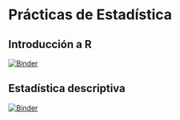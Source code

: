 # Prácticas de Estadística

## Introducción a R

[![Binder](https://mybinder.org/badge_logo.svg)](https://mybinder.org/v2/gh/InMaths/Practicas_R/HEAD?labpath=G766_Estadistica%2FIntroR.ipynb)

## Estadística descriptiva

[![Binder](https://mybinder.org/badge_logo.svg)](https://mybinder.org/v2/gh/InMaths/Practicas_R/HEAD?labpath=G766_Estadistica%2FEstadisticaDescriptiva.ipynb)



